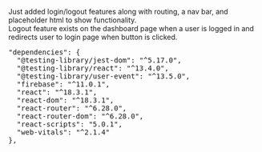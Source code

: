 Just added login/logout features along with routing, a nav bar, and placeholder html to show functionality.\
Logout feature exists on the dashboard page when a user is logged in and redirects user to login page when button is clicked.

<pre>
"dependencies": {
  "@testing-library/jest-dom": "^5.17.0",
  "@testing-library/react": "^13.4.0",
  "@testing-library/user-event": "^13.5.0",
  "firebase": "^11.0.1",
  "react": "^18.3.1",
  "react-dom": "^18.3.1",
  "react-router": "^6.28.0",
  "react-router-dom": "^6.28.0",
  "react-scripts": "5.0.1",
  "web-vitals": "^2.1.4"
},
</pre>
